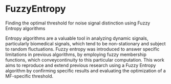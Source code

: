 # FuzzyEntropy
Finding the optimal threshold for noise signal distinction using Fuzzy Entropy algorithms

Entropy algorithms are a valuable tool in analyzing dynamic signals, particularly biomedical signals, which tend to be non-stationary and subject to random fluctuations. Fuzzy entropy was introduced to answer specific limitations in previous algorithms, by employing fuzzy membership functions, which conveycontinuity to this particular computation. This
work aims to reproduce and extend previous research using a Fuzzy Entropy algorithm by confirming specific results and evaluating the optimization of a MF-specific threshold.
